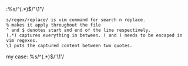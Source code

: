 :%s/^\(.*\)$/"\1"/

    s/regex/replace/ is vim command for search n replace.
    % makes it apply throughout the file
    ^ and $ denotes start and end of the line respectively.
    (.*) captures everything in between. ( and ) needs to be escaped in vim regexes.
    \1 puts the captured content between two quotes.

my case:
%s/^\(.*\)$/'\1'/
